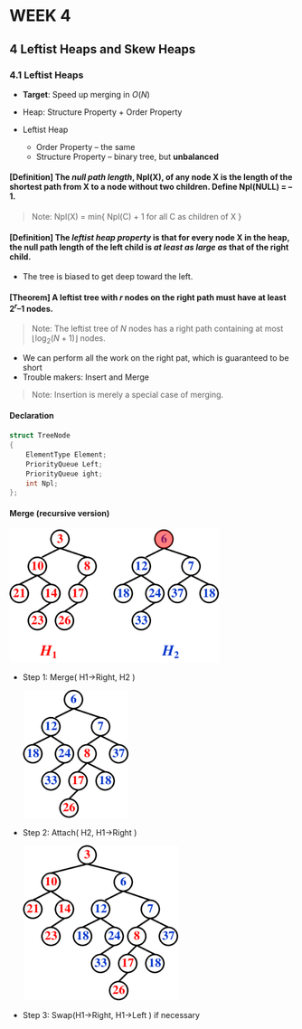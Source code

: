 # WEEK 4

## 4 Leftist Heaps and Skew Heaps

### 4.1 Leftist Heaps

- **Target**: Speed up merging in $O(N)$

- Heap: Structure Property + Order Property
- Leftist Heap
  - Order Property – the same
  - Structure Property – binary tree, but **unbalanced**

#### [Definition] The *null path length*, Npl(X), of any node X is the length of the shortest path from X to a node without two children.  Define Npl(NULL) = –1.

> Note: Npl(X) = min{ Npl(C) + 1 for all C as children of X }

#### [Definition] The *leftist heap property* is that for every node X in the heap, the null path length of the left child is *at least as large as* that of the right child.

- The tree is biased to get deep toward the left.

#### [Theorem] A leftist tree with $r$ nodes on the right path must have at least $2^r – 1$ nodes.

> Note: The leftist tree of $N$ nodes has a right path containing at most $\lfloor\log_2(N+1)\rfloor$ nodes.

- We can perform all the work on the right pat, which is guaranteed to be short
- Trouble makers: Insert and Merge

> Note: Insertion is merely a special case of merging.

#### Declaration

```c
struct TreeNode 
{ 
	ElementType	Element;
	PriorityQueue Left;
	PriorityQueue ight;
	int Npl;
};
```

#### Merge (recursive version)

<img src="picture/image-20210322104338208.png" alt="image-20210322104338208" style="zoom:80%;" />

- Step 1: Merge( H1->Right, H2 )

  <img src="picture/image-20210322104407180.png" alt="image-20210322104407180" style="zoom:80%;" />

- Step 2: Attach( H2, H1->Right )

  <img src="picture/image-20210322104510239.png" alt="image-20210322104510239" style="zoom:80%;" />

- Step 3: Swap(H1->Right, H1->Left ) if necessary